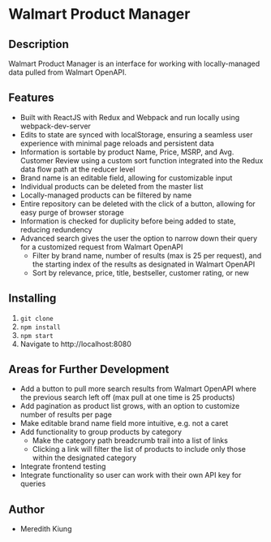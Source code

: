 # Walmart Product Manager

## Description
Walmart Product Manager is an interface for working with locally-managed data pulled from Walmart OpenAPI. 

## Features
* Built with ReactJS with Redux and Webpack and run locally using webpack-dev-server
* Edits to state are synced with localStorage, ensuring a seamless user experience with minimal page reloads and persistent data
* Information is sortable by product Name, Price, MSRP, and Avg. Customer Review using a custom sort function integrated into the Redux data flow path at the reducer level
* Brand name is an editable field, allowing for customizable input
* Individual products can be deleted from the master list
* Locally-managed products can be filtered by name
* Entire repository can be deleted with the click of a button, allowing for easy purge of browser storage
* Information is checked for duplicity before being added to state, reducing redundency
* Advanced search gives the user the option to narrow down their query for a customized request from Walmart OpenAPI
  * Filter by brand name, number of results (max is 25 per request), and the starting index of the results as designated in Walmart OpenAPI
  * Sort by relevance, price, title, bestseller, customer rating, or new

## Installing
1. `git clone`
1. `npm install`
1. `npm start`
1. Navigate to http://localhost:8080

## Areas for Further Development
* Add a button to pull more search results from Walmart OpenAPI where the previous search left off (max pull at one time is 25 products)
* Add pagination as product list grows, with an option to customize number of results per page
* Make editable brand name field more intuitive, e.g. not a caret
* Add functionality to group products by category
  * Make the category path breadcrumb trail into a list of links
  * Clicking a link will filter the list of products to include only those within the designated category
* Integrate frontend testing
* Integrate functionality so user can work with their own API key for queries

## Author
* Meredith Kiung
